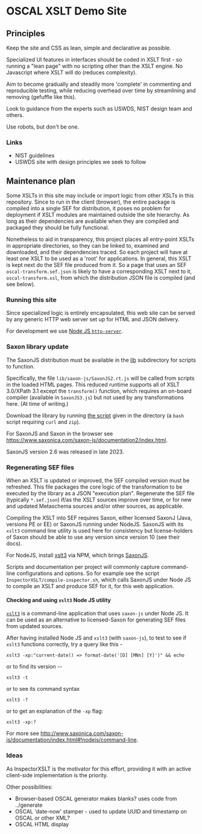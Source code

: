 # OSCAL XSLT Demo Site

## Principles

Keep the site and CSS as lean, simple and declarative as possible.

Specialized UI features in interfaces should be coded in XSLT first - so running a "lean page" with no scripting other than the XSLT engine. No Javascript where XSLT will do (reduces complexity).

Aim to become gradually and steadily more 'complete' in commenting and reproducible testing, while reducing overhead over time by streamlining and removing (gefuffle like this).

Look to guidance from the experts such as USWDS, NIST design team and others.

Use robots, but don't be one.

### Links

- NIST guidelines
- USWDS site with design principles we seek to follow

## Maintenance plan

Some XSLTs in this site may include or import logic from other XSLTs in this repository. Since to run in the client (browser), the entire package is compiled into a single SEF for distribution, it poses no problem for deployment if XSLT modules are maintained outside the site hierarchy. As long as their dependencies are available when they are compiled and packaged they should be fully functional.

Nonetheless to aid in transparency, this project places all entry-point XSLTs in appropriate directories, so they can be linked to, examined and downloaded, and their dependencies traced. So each project will have at least one XSLT to be used as a 'root' for applications. In general, this XSLT is kept next do the SEF file produced from it. So a page that uses an SEF `oscal-transform.sef.json` is likely to have a corresponding XSLT next to it, `oscal-transform.xsl`, from which the distribution JSON file is compiled (and see below).

### Running this site

Since specialized logic is entirely encapsulated, this web site can be served by any generic HTTP web server set up for HTML and JSON delivery.

For development we use [Node JS `http-server`](https://www.npmjs.com/package/http-server).

### Saxon library update

The SaxonJS distribution must be available in the [lib](lib) subdirectory for scripts to function.

Specifically, the file `lib/saxon-js/SaxonJS2.rt.js` will be called from scripts in the loaded HTML pages. This reduced runtime supports all of XSLT 3.0/XPath 3.1 except the `transform()` function, which requires an on-board compiler (available in `SaxonJS3.js`) but not used by any transformations here. (At time of writing.)

Download the library by running [the script](lib/download-saxonjs.sh) given in the directory (a `bash` script requiring `curl` and `zip`).

For SaxonJS and Saxon in the browser see https://www.saxonica.com/saxon-js/documentation2/index.html.

SaxonJS version 2.6 was released in late 2023.

### Regenerating SEF files

When an XSLT is updated or improved, the SEF compiled version must be refreshed. This file packages the core logic of the transformation to be executed by the library as a JSON "execution plan". Regenerate the SEF file (typically `*.sef.json`) if/as the XSLT sources improve over time, or for new and updated Metaschema sources and/or other sources, as applicable.

Compiling the XSLT into SEF requires Saxon, either licensed SaxonJ (Java, versions PE or EE) or SaxonJS running under NodeJS. SaxonJS with its `xslt3` command line utility is used here for consistency but license-holders of Saxon should be able to use any version since version 10 (see their docs).

For NodeJS, install [xslt3](https://www.npmjs.com/package/xslt3) via NPM, which brings  [SaxonJS](https://www.npmjs.com/package/saxon-js).

Scripts and documentation per project will commonly capture command-line configurations and options. So for example see the script `InspectorXSLT/compile-inspector.sh`, which calls SaxonJS under Node JS to compile an XSLT and produce SEF for it, for this web application.

#### Checking and using `xslt3` Node JS utility

[`xslt3`](https://www.npmjs.com/package/xslt3) is a command-line application that uses `saxon-js` under Node JS. It can be used as an alternative to licensed-Saxon for generating SEF files from updated sources.

After having installed Node JS and `xslt3` (with `saxon-js`), to test to see if `xslt3` functions correctly, try a query like this -


```
xslt3 -xp:"current-date() => format-date('[D] [MNn] [Y]')" && echo
```

or to find its version --

```
xslt3 -t
```

or to see its command syntax 

```
xslt3 -?
```

or to get an explanation of the `-xp` flag:

```
xslt3 -xp:?
```

For more see http://www.saxonica.com/saxon-js/documentation/index.html#!nodejs/command-line.

### Ideas

As InspectorXSLT is the motivator for this effort, providing it with an active client-side implementation is the priority.

Other possibilities:

- Browser-based OSCAL generator makes blanks? uses code from ../generate
- OSCAL 'date-now' stamper - used to update UUID and timestamp on OSCAL or other XML?
- OSCAL HTML display
